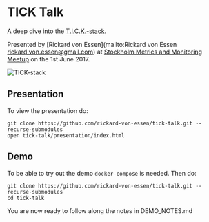 TICK Talk
=========

A deep dive into the [T.I.C.K.-stack](https://www.influxdata.com/products/open-source/).

Presented by [Rickard von Essen](mailto:Rickard von Essen <rickard.von.essen@gmail.com>) at
[Stockholm Metrics and Monitoring Meetup](https://www.meetup.com/Stockholm-metrics-and-monitoring/events/239303452/)
on the 1st June 2017.

![TICK-stack](https://www.influxdata.com/wp-content/uploads/Markitecture-v9-WHITE-ONLY-TICK_cropped.png)

Presentation
------------

To view the presentation do:

```
git clone https://github.com/rickard-von-essen/tick-talk.git --recurse-submodules
open tick-talk/presentation/index.html
```

Demo
----

To be able to try out the demo `docker-compose` is needed. Then do:

```
git clone https://github.com/rickard-von-essen/tick-talk.git --recurse-submodules
cd tick-talk
```

You are now ready to follow along the notes in DEMO_NOTES.md
